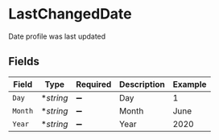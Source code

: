 # LastChangedDate

Date profile was last updated


## Fields

| Field              | Type               | Required           | Description        | Example            |
| ------------------ | ------------------ | ------------------ | ------------------ | ------------------ |
| `Day`              | **string*          | :heavy_minus_sign: | Day                | 1                  |
| `Month`            | **string*          | :heavy_minus_sign: | Month              | June               |
| `Year`             | **string*          | :heavy_minus_sign: | Year               | 2020               |